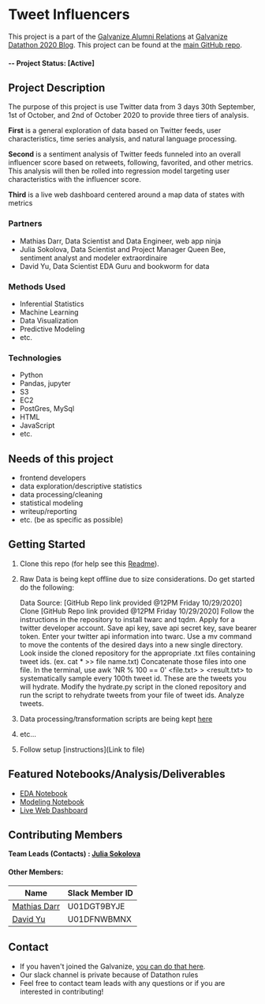 # Tweet Influencers
This project is a part of the [Galvanize Alumni Relations](http://glavanize.com) at [Galvanize Datathon 2020 Blog](https://blog.galvanize.com/alumni-datathon-digging-into-the-election/). This project can be found at the [main GitHub repo](https://github.com/yuchild/galvanize_datathon2020).

#### -- Project Status: [Active]

## Project Description
The purpose of this project is use Twitter data from 3 days 30th September, 1st of October, and 2nd of October 2020 to provide three tiers of analysis.

  **First** is a general exploration of data based on Twitter feeds, user characteristics, time series analysis, and natural language processing.

  **Second** is a sentiment analysis of Twitter feeds funneled into an overall influencer score based on retweets, following, favorited, and other metrics. This analysis will then be rolled into regression model targeting user characteristics with the influencer score.

  **Third** is a live web dashboard centered around a map data of states with metrics

### Partners
* Mathias Darr, Data Scientist and Data Engineer, web app ninja
* Julia Sokolova, Data Scientist and Project Manager Queen Bee, sentiment analyst and modeler extraordinaire
* David Yu, Data Scientist EDA Guru and bookworm for data

### Methods Used
* Inferential Statistics
* Machine Learning
* Data Visualization
* Predictive Modeling
* etc.

### Technologies
* Python
* Pandas, jupyter
* S3
* EC2
* PostGres, MySql
* HTML
* JavaScript
* etc.

## Needs of this project

- frontend developers
- data exploration/descriptive statistics
- data processing/cleaning
- statistical modeling
- writeup/reporting
- etc. (be as specific as possible)

## Getting Started

1. Clone this repo (for help see this [Readme](https://github.com/yuchild/galvanize_datathon2020/blob/main/README.md)).
2. Raw Data is being kept offline due to size considerations. Do get started do the following:

    Data Source: [GitHub Repo link provided @12PM Friday 10/29/2020]
    Clone [GitHub Repo link provided @12PM Friday 10/29/2020]
    Follow the instructions in the repository to install twarc and tqdm.
    Apply for a twitter developer account.
    Save api key, save api secret key, save bearer token.
    Enter your twitter api information into twarc.
    Use a mv command to move the contents of the desired days into a new single directory.
    Look inside the cloned repository for the appropriate .txt files containing tweet ids. (ex. cat * >>
    file name.txt)
    Concatenate those files into one file.
    In the terminal, use awk 'NR % 100 == 0' <file.txt> > <result.txt> to systematically sample every
    100th tweet id. These are the tweets you will hydrate.
    Modify the hydrate.py script in the cloned repository and run the script to rehydrate tweets from your file of tweet ids.
    Analyze tweets.

3. Data processing/transformation scripts are being kept [here](https://github.com/yuchild/galvanize_datathon2020/commit/14bf75445630b26fb33ac53e685442f1e6c846e4)
4. etc...
5. Follow setup [instructions](Link to file)

## Featured Notebooks/Analysis/Deliverables
* [EDA Notebook](https://github.com/yuchild/galvanize_datathon2020/blob/main/eda.ipynb)
* [Modeling Notebook](https://github.com/yuchild/galvanize_datathon2020/blob/main/Datathon%20-%20Sentiment%20Analysis%20%26%20Data%20Cleanup.ipynb)
* [Live Web Dashboard](link)


## Contributing Members

**Team Leads (Contacts) : [Julia Sokolova](https://github.com/JuliaSokolova)**

#### Other Members:

| **Name** | **Slack Member ID** |
|---------|-----------------|
|[Mathias Darr](https://github.com/MathiasDarr)| U01DGT9BYJE |
|[David Yu](https://github.com/yuchild) | U01DFNWBMNX |

## Contact
* If you haven't joined the Galvanize, [you can do that here](https://www.galvanize.com/).  
* Our slack channel is private because of Datathon rules
* Feel free to contact team leads with any questions or if you are interested in contributing!
